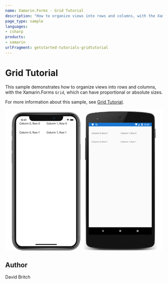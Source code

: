 ```yaml
---
name: Xamarin.Forms - Grid Tutorial
description: "How to organize views into rows and columns, with the Xamarin.Forms Grid, which can have proportional or absolute sizes #getstarted"
page_type: sample
languages:
- csharp
products:
- xamarin
urlFragment: getstarted-tutorials-gridtutorial
---
```

# Grid Tutorial

This sample demonstrates how to organize views into rows and columns, with the Xamarin.Forms `Grid`, which can have proportional or absolute sizes.

For more information about this sample, see [Grid Tutorial](https://docs.microsoft.com/xamarin/get-started/tutorials/grid/).

![Grid Tutorial application screenshot](Screenshots/01All.png "Grid Tutorial application screenshot")

## Author

David Britch
